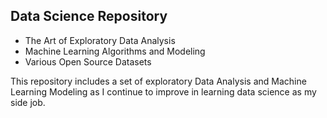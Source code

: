 ## Data Science Repository

- The Art of Exploratory Data Analysis
- Machine Learning Algorithms and Modeling
- Various Open Source Datasets

This repository includes a set of exploratory Data Analysis and Machine Learning Modeling as I
continue to improve in learning data science as my side job.
